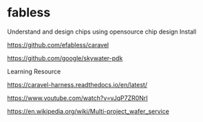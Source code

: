# fabless
Understand and design chips using opensource chip design 
Install 

https://github.com/efabless/caravel 

https://github.com/google/skywater-pdk 

Learning Resource 

https://caravel-harness.readthedocs.io/en/latest/

https://www.youtube.com/watch?v=vJqP7ZR0NrI 

https://en.wikipedia.org/wiki/Multi-project_wafer_service
